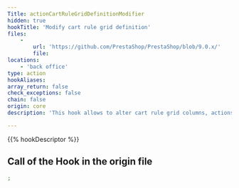 ```yaml
---
Title: actionCartRuleGridDefinitionModifier
hidden: true
hookTitle: 'Modify cart rule grid definition'
files:
    -
        url: 'https://github.com/PrestaShop/PrestaShop/blob/9.0.x/'
        file: 
locations:
    - 'back office'
type: action
hookAliases: 
array_return: false
check_exceptions: false
chain: false
origin: core
description: 'This hook allows to alter cart rule grid columns, actions and filters'

---
```


{{% hookDescriptor %}}

## Call of the Hook in the origin file

```php
;
```
